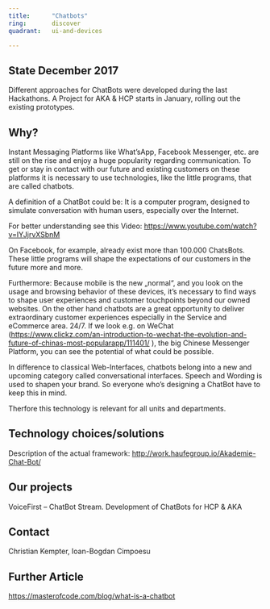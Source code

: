 ```yaml
---
title:      "Chatbots"
ring:       discover
quadrant:   ui-and-devices

---
```


## State December 2017
Different approaches for ChatBots were developed during the last Hackathons. A Project for AKA & HCP starts in January, rolling out the existing prototypes.


## Why?

Instant Messaging Platforms like What’sApp, Facebook Messenger, etc. are still on the rise and enjoy a huge popularity regarding
communication. To get or stay in contact with our future and existing customers on these platforms it is necessary to use technologies,
like the little programs, that are called chatbots.

A definition of a ChatBot could be: 
It is a computer program, designed to simulate conversation with human users, especially over the
Internet.

For better understanding see this Video:
https://www.youtube.com/watch?v=IYJjrvXSbnM 

On Facebook, for example, already exist more than 100.000 ChatsBots. These little programs will shape the expectations of our customers in the future more and more.

Furthermore: Because mobile is the new „normal“, and you look on the usage and browsing behavior of these devices, it’s
necessary to find ways to shape user experiences and customer touchpoints beyond our owned websites. On the other hand chatbots are a
great opportunity to deliver extraordinary customer experiences especially in the Service and eCommerce area. 24/7. 
If we look e.g. on WeChat (https://www.clickz.com/an-introduction-to-wechat-the-evolution-and-future-of-chinas-most-popularapp/111401/ ), the big Chinese Messenger Platform, you can see the potential of what could be possible.

In difference to classical Web-Interfaces, chatbots belong into a new and upcoming category called conversational interfaces. Speech and
Wording is used to shapen your brand. So everyone who’s designing a ChatBot have to keep this in mind.

Therfore this technology is relevant for all units and departments.


## Technology choices/solutions

Description of the actual framework: http://work.haufegroup.io/Akademie-Chat-Bot/ 

## Our projects 
VoiceFirst – ChatBot Stream. Development of ChatBots for HCP & AKA 


## Contact
Christian Kempter, Ioan-Bogdan Cimpoesu

## Further Article
https://masterofcode.com/blog/what-is-a-chatbot 

